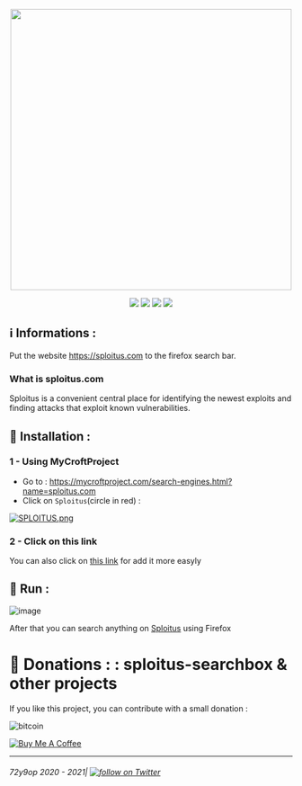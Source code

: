 <p align="center"> 
<img src="https://user-images.githubusercontent.com/57686743/186540096-fcb60154-43b1-42bf-a0d1-7ef27fbecf3f.png" width="500px">
</p>
<p align="center"> 
<img src="https://img.shields.io/badge/Version-1.0.0-blueviolet?style=flat-square">
<img src="https://img.shields.io/badge/Alpha-No-red?style=flat-square">
<img src="https://img.shields.io/badge/Language-XML-blue?style=flat-square">
<img src="https://img.shields.io/badge/System-Firefox-orange?style=flat-square">
</p>

## ℹ️ Informations :

Put the website https://sploitus.com to the firefox search bar.

### What is sploitus.com
Sploitus is a convenient central place for identifying the newest exploits and finding attacks that exploit known vulnerabilities.

## 🧾 Installation :

### 1 - Using MyCroftProject
- Go to : https://mycroftproject.com/search-engines.html?name=sploitus.com
- Click on `Sploitus`(circle in red) : 

[![SPLOITUS.png](https://i.postimg.cc/4x69rvQD/SPLOITUS.png)](https://postimg.cc/215yWZJG)
### 2 - Click on this link
You can also click on [this link](https://mycroftproject.com/install.html?id=104351&basename=sploitus_search_web&icontype=ico&name=Sploitus) for add it more easyly 

## 💾 Run :

![image](https://user-images.githubusercontent.com/57686743/186541494-e6aa1dd7-47f0-4bea-a85a-57c252d26848.png)

After that you can search anything on [Sploitus](https://sploitus.com) using Firefox

# 💎 Donations : : sploitus-searchbox & other projects 

If you like this project, you can contribute with a small donation :



![bitcoin](https://img.shields.io/badge/Bitcoin-13hzc3DrSsw2eoE48zx719SCgS91dNWeeu-F7931A?style=for-the-badge&logo=bitcoin)



<a href="https://www.buymeacoffee.com/72y9op" target="_blank"><img src="https://www.buymeacoffee.com/assets/img/custom_images/orange_img.png" alt="Buy Me A Coffee" style="height: auto !important;width: auto !important;" ></a>



------

###### 72y9op 2020 - 2021|     <a href="https://twitter.com/intent/follow?screen_name=72y9op"><img src="https://img.shields.io/twitter/follow/72y9op?style=social&logo=twitter" alt="follow on Twitter"></a>





